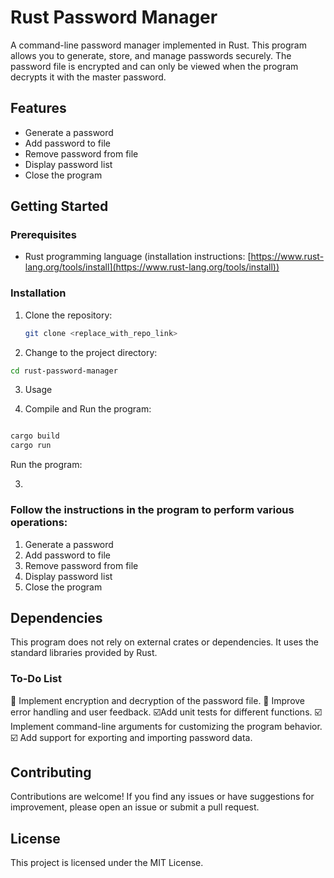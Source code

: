 # Rust Password Manager

A command-line password manager implemented in Rust. This program allows you to generate, store, and manage passwords securely. The password file is encrypted and can only be viewed when the program decrypts it with the master password.

## Features

- Generate a password
- Add password to file
- Remove password from file
- Display password list
- Close the program

## Getting Started

### Prerequisites

- Rust programming language (installation instructions: [https://www.rust-lang.org/tools/install](https://www.rust-lang.org/tools/install))

### Installation

1. Clone the repository:

   ```bash
   git clone <replace_with_repo_link>

2. Change to the project directory:

```bash
cd rust-password-manager
```
3. Usage

1. Compile and Run the program:

```bash

cargo build
cargo run
```
Run the program:

3.
### Follow the instructions in the program to perform various operations:

1. Generate a password
2. Add password to file
3. Remove password from file
4. Display password list
5. Close the program
## Dependencies
This program does not rely on external crates or dependencies. It uses the standard libraries provided by Rust.

### To-Do List
🔲 Implement encryption and decryption of the password file.
🔲️ Improve error handling and user feedback.
☑️Add unit tests for different functions.
☑️ Implement command-line arguments for customizing the program behavior.
☑️ Add support for exporting and importing password data.
## Contributing
Contributions are welcome! If you find any issues or have suggestions for improvement, please open an issue or submit a pull request.

## License
This project is licensed under the MIT License.
